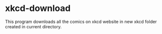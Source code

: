# xkcd-download
This program downloads all the comics on xkcd website in new xkcd folder created in current directory.
